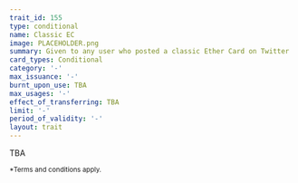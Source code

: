 ```yaml
---
trait_id: 155
type: conditional
name: Classic EC
image: PLACEHOLDER.png
summary: Given to any user who posted a classic Ether Card on Twitter
card_types: Conditional
category: '-'
max_issuance: '-'
burnt_upon_use: TBA
max_usages: '-'
effect_of_transferring: TBA
limit: '-'
period_of_validity: '-'
layout: trait
---
```


TBA

<small>*Terms and conditions apply.</small>


